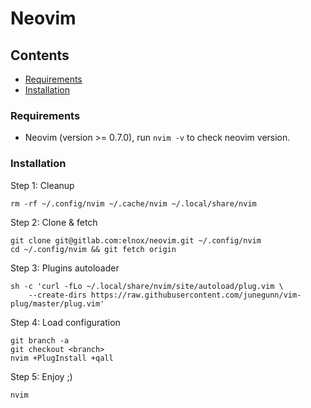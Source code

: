 # Neovim

## Contents

- [Requirements](#requirements)
- [Installation](#installation)

### Requirements

- Neovim (version >= 0.7.0), run `nvim -v` to check neovim version.

### Installation

Step 1: Cleanup
```
rm -rf ~/.config/nvim ~/.cache/nvim ~/.local/share/nvim
```

Step 2: Clone & fetch
```
git clone git@gitlab.com:elnox/neovim.git ~/.config/nvim
cd ~/.config/nvim && git fetch origin
```

Step 3: Plugins autoloader
```
sh -c 'curl -fLo ~/.local/share/nvim/site/autoload/plug.vim \
    --create-dirs https://raw.githubusercontent.com/junegunn/vim-plug/master/plug.vim'
```

Step 4: Load configuration
```
git branch -a
git checkout <branch>
nvim +PlugInstall +qall
```

Step 5: Enjoy ;)
```
nvim
```
